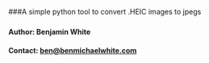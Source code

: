 ###A simple python tool to convert .HEIC images to jpegs

###
#### Author: Benjamin White 
#### Contact: ben@benmichaelwhite.com